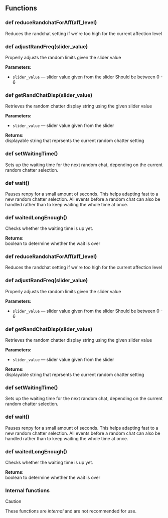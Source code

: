 ## Functions

### def reduceRandchatForAff(aff_level)

Reduces the randchat setting if we're too high for the current affection level

### def adjustRandFreq(slider_value)

Properly adjusts the random limits given the slider value

**Parameters:**
- `slider_value` &mdash; slider value given from the slider Should be between 0 - 6


### def getRandChatDisp(slider_value)

Retrieves the random chatter display string using the given slider value

**Parameters:**
- `slider_value` &mdash; slider value given from the slider


**Returns:**<br>
displayable string that reprsents the current random chatter setting

### def setWaitingTime()

Sets up the waiting time for the next random chat, depending on the current random chatter selection.

### def wait()

Pauses renpy for a small amount of seconds. This helps adapting fast to a new random chatter selection. All events before a random chat can also be handled rather than to keep waiting the whole time at once.

### def waitedLongEnough()

Checks whether the waiting time is up yet.

**Returns:**<br>
boolean to determine whether the wait is over

### def reduceRandchatForAff(aff_level)

Reduces the randchat setting if we're too high for the current affection level

### def adjustRandFreq(slider_value)

Properly adjusts the random limits given the slider value

**Parameters:**
- `slider_value` &mdash; slider value given from the slider Should be between 0 - 6


### def getRandChatDisp(slider_value)

Retrieves the random chatter display string using the given slider value

**Parameters:**
- `slider_value` &mdash; slider value given from the slider


**Returns:**<br>
displayable string that reprsents the current random chatter setting

### def setWaitingTime()

Sets up the waiting time for the next random chat, depending on the current random chatter selection.

### def wait()

Pauses renpy for a small amount of seconds. This helps adapting fast to a new random chatter selection. All events before a random chat can also be handled rather than to keep waiting the whole time at once.

### def waitedLongEnough()

Checks whether the waiting time is up yet.

**Returns:**<br>
boolean to determine whether the wait is over

### Internal functions

> [!CAUTION]
> These functions are *internal* and are not recommended for use.


